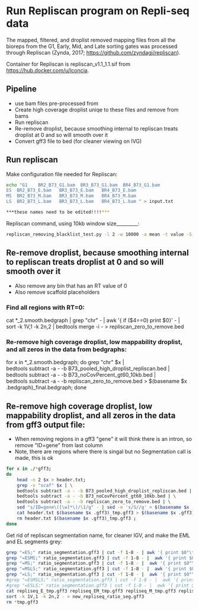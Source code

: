 # Run Repliscan program on Repli-seq data
The mapped, filtered, and droplist removed mapping files from all the bioreps from the G1, Early, Mid, and Late sorting gates was
processed through Repliscan (Zynda, 2017; https://github.com/zyndagj/repliscan).

Container for Repliscan is repliscan_v1.1_1.1.sif from https://hub.docker.com/u/lconcia.



## Pipeline
- use bam files pre-processed from 
- Create high coverage droplist uniqe to these files and remove from bams
- Run repliscan 
- Re-remove droplist, because smoothing internal to repliscan treats droplist at 0 and so will smooth over it
- Convert gff3 file to bed (for cleaner viewing on IVG)



## Run repliscan
Make configuration file needed for Repliscan:
```bash
echo "G1	BR2_B73_G1.bam	BR3_B73_G1.bam	BR4_B73_G1.bam
ES	BR2_B73_E.bam	BR3_B73_E.bam	BR4_B73_E.bam
MS	BR2_B73_M.bam	BR3_B73_M.bam	BR4_B73_M.bam
LS	BR2_B73_L.bam	BR3_B73_L.bam	BR4_B73_L.bam " > input.txt

***these names need to be edited!!!!***
```

Repliscan command, using 10kb window size_________:
```bash
repliscan_removing_blacklist_test.py -l 2 -w 10000 -a mean -t value -S genome -v 1 -c proportion --plot -r Zm-B73-REFERENCE-NAM-5.0.fa input.txt >> repliscan_removing_blacklist_test_10kb.log 2>> repliscan_removing_blacklist_test_10kb.err
```


## Re-remove droplist, because smoothing internal to repliscan treats droplist at 0 and so will smooth over it
- Also remove any bin that has an RT value of 0
- Also remove scaffold placeholders

### Find all regions with RT=0:
cat *_2.smooth.bedgraph | grep "chr" - | awk '{ if ($4==0) print $0}' - | \
sort -k 1V,1 -k 2n,2 | bedtools merge -i - > repliscan_zero_to_remove.bed

### Re-remove high coverage droplist, low mappability droplist, and all zeros in the data from bedgraphs:
for x in *_2.smooth.bedgraph; 
do
	grep "chr" $x | \
	bedtools subtract -a - -b B73_pooled_high_droplist_repliscan.bed | \
	bedtools subtract -a - -b B73_noCovPercent_gt60_10kb.bed | \
	bedtools subtract -a - -b repliscan_zero_to_remove.bed > $(basename $x .bedgraph)_final.bedgraph;
done



## Re-remove high coverage droplist, low mappability droplist, and all zeros in the data from gff3 output file:
- When removing regions in a gff3 "gene" it will think there is an intron, so remove "ID=gene" from last column
- Note, there are regions where there is singal but no Segmentation call is made, this is ok
```bash
for x in ./*gff3; 
do
	head -n 2 $x > header.txt; 
	grep -v "scaf" $x | \
	bedtools subtract -a - -b B73_pooled_high_droplist_repliscan.bed | \
	bedtools subtract -a - -b B73_noCovPercent_gt60_10kb.bed | \
	bedtools subtract -a - -b repliscan_zero_to_remove.bed | \
	sed "s/ID=gene\([\w]*\)/\1/g" - | sed -e 's/S//g' > $(basename $x .gff3)_tmp.gff3 ; #need to remove ID= or gff3 thinks its a gene, could be formatted better
	cat header.txt $(basename $x .gff3)_tmp.gff3 > $(basename $x .gff3)_final.gff3 ; 
	rm header.txt $(basename $x .gff3)_tmp.gff3 ;
done
```

Get rid of repliscan segmentation name, for cleaner IGV, and make the EML and EL segments grey: 
```bash
grep "=ES;" ratio_segmentation.gff3 | cut -f 1-8 - | awk '{ print $0"\t""color=#2250F1" }' - > repliseq_E_tmp.gff3
grep "=ESMS;" ratio_segmentation.gff3 | cut -f 1-8 - |  awk '{ print $0"\t""color=#28C5CC" }' - > repliseq_EM_tmp.gff3
grep "=MS;" ratio_segmentation.gff3 | cut -f 1-8 - |  awk '{ print $0"\t""color=#1A8A12" }' - > repliseq_M_tmp.gff3
grep "=MSLS;" ratio_segmentation.gff3 | cut -f 1-8 - |  awk '{ print $0"\t""color=#FFFD33" }' - > repliseq_ML_tmp.gff3
grep "=LS;" ratio_segmentation.gff3 | cut -f 1-8 - |  awk '{ print $0"\t""color=#FB0018" }' - > repliseq_L_tmp.gff3
#grep "=ESMSLS;" ratio_segmentation.gff3 | cut -f 1-8 - |  awk '{ print $0"\t""color=#808080" }' - > repliseq_EML_tmp.gff3
#grep "=ESLS;" ratio_segmentation.gff3 | cut -f 1-8 - |  awk '{ print $0"\t""color=#808080" }' - > repliseq_EL_tmp.gff3
cat repliseq_E_tmp.gff3 repliseq_EM_tmp.gff3 repliseq_M_tmp.gff3 repliseq_ML_tmp.gff3 repliseq_L_tmp.gff3 | \
sort -k 1V,1 -k 2n,2 - > new_repliseq_ratio_seg.gff3
rm *tmp.gff3
```

